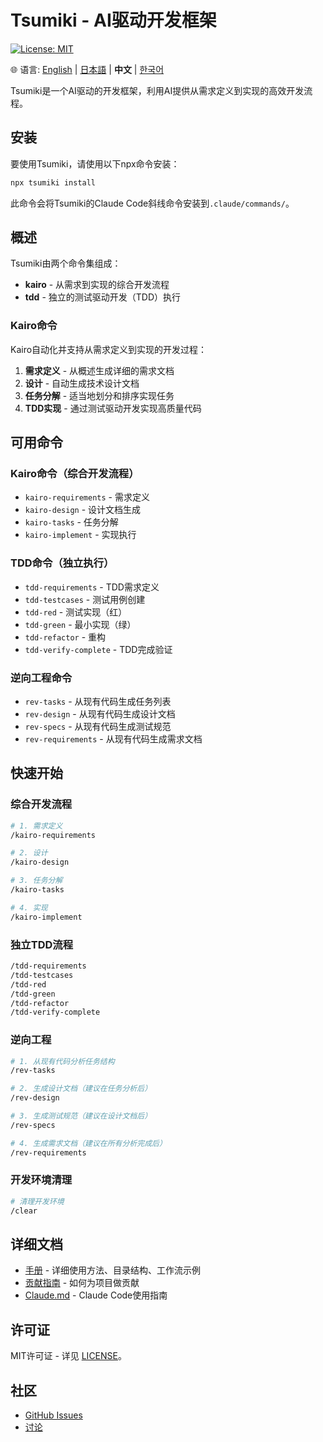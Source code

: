# Tsumiki - AI驱动开发框架

[![License: MIT](https://img.shields.io/badge/License-MIT-yellow.svg)](https://opensource.org/licenses/MIT)

🌐 语言: [English](../en/README.md) | [日本語](../ja/README.md) | **中文** | [한국어](../ko/README.md)

Tsumiki是一个AI驱动的开发框架，利用AI提供从需求定义到实现的高效开发流程。

## 安装

要使用Tsumiki，请使用以下npx命令安装：

```bash
npx tsumiki install
```

此命令会将Tsumiki的Claude Code斜线命令安装到`.claude/commands/`。

## 概述

Tsumiki由两个命令集组成：

- **kairo** - 从需求到实现的综合开发流程
- **tdd** - 独立的测试驱动开发（TDD）执行

### Kairo命令

Kairo自动化并支持从需求定义到实现的开发过程：

1. **需求定义** - 从概述生成详细的需求文档
2. **设计** - 自动生成技术设计文档
3. **任务分解** - 适当地划分和排序实现任务
4. **TDD实现** - 通过测试驱动开发实现高质量代码

## 可用命令

### Kairo命令（综合开发流程）
- `kairo-requirements` - 需求定义
- `kairo-design` - 设计文档生成
- `kairo-tasks` - 任务分解
- `kairo-implement` - 实现执行

### TDD命令（独立执行）
- `tdd-requirements` - TDD需求定义
- `tdd-testcases` - 测试用例创建
- `tdd-red` - 测试实现（红）
- `tdd-green` - 最小实现（绿）
- `tdd-refactor` - 重构
- `tdd-verify-complete` - TDD完成验证

### 逆向工程命令
- `rev-tasks` - 从现有代码生成任务列表
- `rev-design` - 从现有代码生成设计文档
- `rev-specs` - 从现有代码生成测试规范
- `rev-requirements` - 从现有代码生成需求文档

## 快速开始

### 综合开发流程

```bash
# 1. 需求定义
/kairo-requirements

# 2. 设计
/kairo-design

# 3. 任务分解
/kairo-tasks

# 4. 实现
/kairo-implement
```

### 独立TDD流程

```bash
/tdd-requirements
/tdd-testcases
/tdd-red
/tdd-green
/tdd-refactor
/tdd-verify-complete
```

### 逆向工程

```bash
# 1. 从现有代码分析任务结构
/rev-tasks

# 2. 生成设计文档（建议在任务分析后）
/rev-design

# 3. 生成测试规范（建议在设计文档后）
/rev-specs

# 4. 生成需求文档（建议在所有分析完成后）
/rev-requirements
```

### 开发环境清理

```bash
# 清理开发环境
/clear
```

## 详细文档

- [手册](./MANUAL.md) - 详细使用方法、目录结构、工作流示例
- [贡献指南](./CONTRIBUTING.md) - 如何为项目做贡献
- [Claude.md](./CLAUDE.md) - Claude Code使用指南

## 许可证

MIT许可证 - 详见 [LICENSE](../../LICENSE)。

## 社区

- [GitHub Issues](https://github.com/classmethod/tsumiki/issues)
- [讨论](https://github.com/classmethod/tsumiki/discussions)